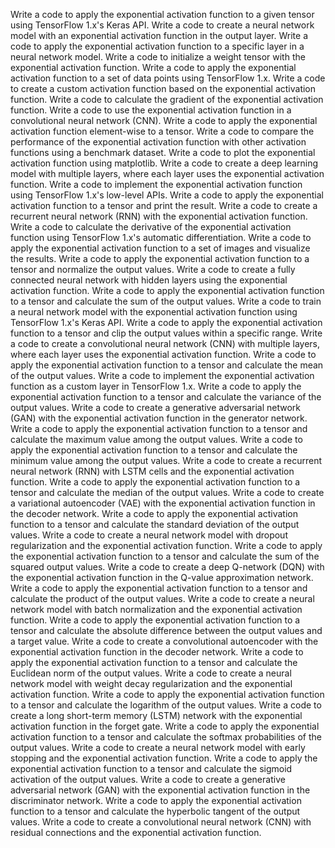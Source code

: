 Write a code to apply the exponential activation function to a given tensor using TensorFlow 1.x's Keras API.
Write a code to create a neural network model with an exponential activation function in the output layer.
Write a code to apply the exponential activation function to a specific layer in a neural network model.
Write a code to initialize a weight tensor with the exponential activation function.
Write a code to apply the exponential activation function to a set of data points using TensorFlow 1.x.
Write a code to create a custom activation function based on the exponential activation function.
Write a code to calculate the gradient of the exponential activation function.
Write a code to use the exponential activation function in a convolutional neural network (CNN).
Write a code to apply the exponential activation function element-wise to a tensor.
Write a code to compare the performance of the exponential activation function with other activation functions using a benchmark dataset.
Write a code to plot the exponential activation function using matplotlib.
Write a code to create a deep learning model with multiple layers, where each layer uses the exponential activation function.
Write a code to implement the exponential activation function using TensorFlow 1.x's low-level APIs.
Write a code to apply the exponential activation function to a tensor and print the result.
Write a code to create a recurrent neural network (RNN) with the exponential activation function.
Write a code to calculate the derivative of the exponential activation function using TensorFlow 1.x's automatic differentiation.
Write a code to apply the exponential activation function to a set of images and visualize the results.
Write a code to apply the exponential activation function to a tensor and normalize the output values.
Write a code to create a fully connected neural network with hidden layers using the exponential activation function.
Write a code to apply the exponential activation function to a tensor and calculate the sum of the output values.
Write a code to train a neural network model with the exponential activation function using TensorFlow 1.x's Keras API.
Write a code to apply the exponential activation function to a tensor and clip the output values within a specific range.
Write a code to create a convolutional neural network (CNN) with multiple layers, where each layer uses the exponential activation function.
Write a code to apply the exponential activation function to a tensor and calculate the mean of the output values.
Write a code to implement the exponential activation function as a custom layer in TensorFlow 1.x.
Write a code to apply the exponential activation function to a tensor and calculate the variance of the output values.
Write a code to create a generative adversarial network (GAN) with the exponential activation function in the generator network.
Write a code to apply the exponential activation function to a tensor and calculate the maximum value among the output values.
Write a code to apply the exponential activation function to a tensor and calculate the minimum value among the output values.
Write a code to create a recurrent neural network (RNN) with LSTM cells and the exponential activation function.
Write a code to apply the exponential activation function to a tensor and calculate the median of the output values.
Write a code to create a variational autoencoder (VAE) with the exponential activation function in the decoder network.
Write a code to apply the exponential activation function to a tensor and calculate the standard deviation of the output values.
Write a code to create a neural network model with dropout regularization and the exponential activation function.
Write a code to apply the exponential activation function to a tensor and calculate the sum of the squared output values.
Write a code to create a deep Q-network (DQN) with the exponential activation function in the Q-value approximation network.
Write a code to apply the exponential activation function to a tensor and calculate the product of the output values.
Write a code to create a neural network model with batch normalization and the exponential activation function.
Write a code to apply the exponential activation function to a tensor and calculate the absolute difference between the output values and a target value.
Write a code to create a convolutional autoencoder with the exponential activation function in the decoder network.
Write a code to apply the exponential activation function to a tensor and calculate the Euclidean norm of the output values.
Write a code to create a neural network model with weight decay regularization and the exponential activation function.
Write a code to apply the exponential activation function to a tensor and calculate the logarithm of the output values.
Write a code to create a long short-term memory (LSTM) network with the exponential activation function in the forget gate.
Write a code to apply the exponential activation function to a tensor and calculate the softmax probabilities of the output values.
Write a code to create a neural network model with early stopping and the exponential activation function.
Write a code to apply the exponential activation function to a tensor and calculate the sigmoid activation of the output values.
Write a code to create a generative adversarial network (GAN) with the exponential activation function in the discriminator network.
Write a code to apply the exponential activation function to a tensor and calculate the hyperbolic tangent of the output values.
Write a code to create a convolutional neural network (CNN) with residual connections and the exponential activation function.